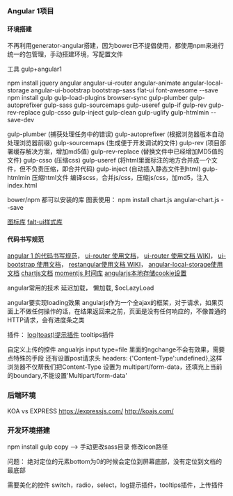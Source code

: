 ### Angular 1项目

#### 环境搭建
不再利用generator-angular搭建，因为bower已不提倡使用，都使用npm来进行统一的包管理，手动搭建环境，写配置文件

工具 gulp+angular1

npm install jquery angular angular-ui-router angular-animate angular-local-storage angular-ui-bootstrap bootstrap-sass flat-ui font-awesome --save
npm install gulp gulp-load-plugins  browser-sync gulp-plumber gulp-autoprefixer gulp-sass gulp-sourcemaps gulp-useref gulp-if gulp-rev gulp-rev-replace gulp-csso gulp-inject gulp-clean gulp-uglify gulp-htmlmin  --save-dev

gulp-plumber   (捕获处理任务中的错误)
gulp-autoprefixer   (根据浏览器版本自动处理浏览器前缀)
gulp-sourcemaps   (生成便于开发调试的文件)
gulp-rev   (项目部署缓存解决方案，增加md5值)
gulp-rev-replace   (替换文件中已经增加MD5值的文件)
gulp-csso   (压缩css)
gulp-useref   (将html里面标注的地方合并成一个文件，但不负责压缩，即合并代码)
gulp-inject   (自动插入静态文件到html)
gulp-htmlmin  压缩html文件
编译scss，合并js/css，压缩js/css，加md5，注入index.html

bower/npm 都可以安装的库
图表使用： npm install chart.js angular-chart.js --save  


[图标库](http://fontawesome.dashgame.com/)
[falt-ui样式库](http://designmodo.github.io/Flat-UI/docs/components.html)

#### 代码书写规范
[angular 1 的代码书写规范](https://github.com/johnpapa/angular-styleguide/tree/master/a1)，
[ui-router 使用文档](https://ui-router.github.io)，
[ui-router 使用文档 WIKI](https://github.com/angular-ui/ui-router/wiki/URL-Routing)，
[ui-bootstrap 使用文档](https://angular-ui.github.io/bootstrap/#!#getting_started)，
[restangular使用文档 WIKI](https://github.com/mgonto/restangular)，
[angular-local-storage使用文档](https://github.com/grevory/angular-local-storage)
[chartjs文档](//http://jtblin.github.io/angular-chart.js/)
[momentjs 时间库](http://momentjs.cn/)
[angularjs本地存储cookie设置](https://github.com/grevory/angular-local-storage)

angular常用的技术
延迟加载， 懒加载, $ocLazyLoad

angular要实现loading效果 
angularjs作为一个全ajax的框架，对于请求，如果页面上不做任何操作的话，在结果返回来之前，页面是没有任何响应的，不像普通的HTTP请求，会有进度条之类


插件：
[log(toast)提示插件](https://github.com/CodeSeven/toastr)
tooltips插件


自定义上传的控件
angualrjs  input type=file 里面的ngchange不会有效果，需要点特殊的手段
还有设置post请求头 headers: {'Content-Type':undefined},这样浏览器不仅帮我们把Content-Type 设置为 multipart/form-data，还填充上当前的boundary,不能设置'Multipart/form-data'


### 后端环境

KOA vs EXPRESS
https://expressjs.com/
http://koajs.com/


### 开发环境搭建
npm install
gulp copy --> 手动更改sass目录 修改icon路径


问题： 绝对定位的元素bottom为0的时候会定位到屏幕底部，没有定位到文档的最底部

需要美化的控件   switch，radio，select，log提示插件，tooltips插件，上传插件
